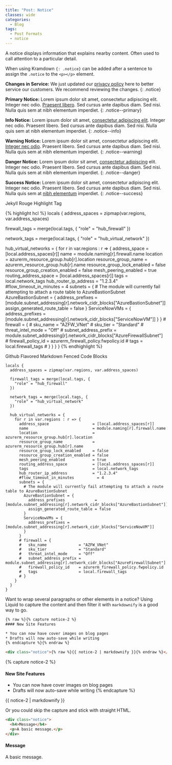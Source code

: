 ```yaml
---
title: "Post: Notice"
classes: wide
categories:
  - Blog
tags:
  - Post Formats
  - notice
---
```


A notice displays information that explains nearby content. Often used to call attention to a particular detail.

When using Kramdown `{: .notice}` can be added after a sentence to assign the `.notice` to the `<p></p>` element.

**Changes in Service:** We just updated our [privacy policy](#) here to better service our customers. We recommend reviewing the changes.
{: .notice}

**Primary Notice:** Lorem ipsum dolor sit amet, consectetur adipiscing elit. Integer nec odio. [Praesent libero](#). Sed cursus ante dapibus diam. Sed nisi. Nulla quis sem at nibh elementum imperdiet.
{: .notice--primary}

**Info Notice:** Lorem ipsum dolor sit amet, [consectetur adipiscing elit](#). Integer nec odio. Praesent libero. Sed cursus ante dapibus diam. Sed nisi. Nulla quis sem at nibh elementum imperdiet.
{: .notice--info}

**Warning Notice:** Lorem ipsum dolor sit amet, consectetur adipiscing elit. [Integer nec odio](#). Praesent libero. Sed cursus ante dapibus diam. Sed nisi. Nulla quis sem at nibh elementum imperdiet.
{: .notice--warning}

**Danger Notice:** Lorem ipsum dolor sit amet, [consectetur adipiscing](#) elit. Integer nec odio. Praesent libero. Sed cursus ante dapibus diam. Sed nisi. Nulla quis sem at nibh elementum imperdiet.
{: .notice--danger}

**Success Notice:** Lorem ipsum dolor sit amet, consectetur adipiscing elit. Integer nec odio. Praesent libero. Sed cursus ante dapibus diam. Sed nisi. Nulla quis sem at [nibh elementum](#) imperdiet.
{: .notice--success}

Jekyll Rouge Highlight Tag

{% highlight hcl %}
locals {
  address_spaces = zipmap(var.regions, var.address_spaces)

  firewall_tags = merge(local.tags, {
    "role" = "hub_firewall"
  })

  network_tags = merge(local.tags, {
    "role" = "hub_virtual_network"
  })

  hub_virtual_networks = {
    for r in var.regions : r => {
      address_space                   = [local.address_spaces[r]]
      name                            = module.naming[r].firewall.name
      location                        = azurerm_resource_group.hub[r].location
      resource_group_name             = azurerm_resource_group.hub[r].name
      resource_group_lock_enabled     = false
      resource_group_creation_enabled = false
      mesh_peering_enabled            = true
      routing_address_space           = [local.address_spaces[r]]
      tags                            = local.network_tags
      hub_router_ip_address           = "1.2.3.4"
      #flow_timeout_in_minutes          = 4
      subnets = {
        # The module will currently fail attempting to attach a route table to AzureBastionSubnet
        AzureBastionSubnet = {
          address_prefixes             = [module.subnet_addressing[r].network_cidr_blocks["AzureBastionSubnet"]]
          assign_generated_route_table = false
        }
        ServiceNowVMs = {
          address_prefixes = [module.subnet_addressing[r].network_cidr_blocks["ServiceNowVM"]]
        }
      }
      # firewall = {
      #   sku_name              = "AZFW_VNet"
      #   sku_tier              = "Standard"
      #   threat_intel_mode     = "Off"
      #   subnet_address_prefix = module.subnet_addressing[r].network_cidr_blocks["AzureFirewallSubnet"]
      #   firewall_policy_id    = azurerm_firewall_policy.fwpolicy.id
      #   tags                  = local.firewall_tags
      # }
    }
  }
}
{% endhighlight %}

Github Flavored Markdown Fenced Code Blocks
```hcl
locals {
  address_spaces = zipmap(var.regions, var.address_spaces)

  firewall_tags = merge(local.tags, {
    "role" = "hub_firewall"
  })

  network_tags = merge(local.tags, {
    "role" = "hub_virtual_network"
  })

  hub_virtual_networks = {
    for r in var.regions : r => {
      address_space                   = [local.address_spaces[r]]
      name                            = module.naming[r].firewall.name
      location                        = azurerm_resource_group.hub[r].location
      resource_group_name             = azurerm_resource_group.hub[r].name
      resource_group_lock_enabled     = false
      resource_group_creation_enabled = false
      mesh_peering_enabled            = true
      routing_address_space           = [local.address_spaces[r]]
      tags                            = local.network_tags
      hub_router_ip_address           = "1.2.3.4"
      #flow_timeout_in_minutes          = 4
      subnets = {
        # The module will currently fail attempting to attach a route table to AzureBastionSubnet
        AzureBastionSubnet = {
          address_prefixes             = [module.subnet_addressing[r].network_cidr_blocks["AzureBastionSubnet"]]
          assign_generated_route_table = false
        }
        ServiceNowVMs = {
          address_prefixes = [module.subnet_addressing[r].network_cidr_blocks["ServiceNowVM"]]
        }
      }
      # firewall = {
      #   sku_name              = "AZFW_VNet"
      #   sku_tier              = "Standard"
      #   threat_intel_mode     = "Off"
      #   subnet_address_prefix = module.subnet_addressing[r].network_cidr_blocks["AzureFirewallSubnet"]
      #   firewall_policy_id    = azurerm_firewall_policy.fwpolicy.id
      #   tags                  = local.firewall_tags
      # }
    }
  }
}
```

Want to wrap several paragraphs or other elements in a notice? Using Liquid to capture the content and then filter it with `markdownify` is a good way to go.

```html
{% raw %}{% capture notice-2 %}
#### New Site Features

* You can now have cover images on blog pages
* Drafts will now auto-save while writing
{% endcapture %}{% endraw %}

<div class="notice">{% raw %}{{ notice-2 | markdownify }}{% endraw %}</div>
```

{% capture notice-2 %}
#### New Site Features

* You can now have cover images on blog pages
* Drafts will now auto-save while writing
{% endcapture %}

<div class="notice">
  {{ notice-2 | markdownify }}
</div>

Or you could skip the capture and stick with straight HTML.

```html
<div class="notice">
  <h4>Message</h4>
  <p>A basic message.</p>
</div>
```

<div class="notice">
  <h4>Message</h4>
  <p>A basic message.</p>
</div>